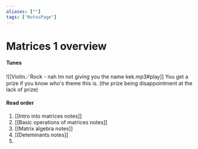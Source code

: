 ```yaml
---
aliases: [""]
tags: ["NotesPage"]
---
```


# Matrices 1 overview
#### Tunes
![[Violin／Rock - nah Im not giving you the name kek.mp3#play]]
You get a prize if you know who's theme this is. (the prize being disappointment at the lack of prize)

#### Read order
1) [[Intro into matrices notes]]
2) [[Basic operations of matrices notes]]
3) [[Matrix algebra notes]]
4) [[Deteminants notes]]
5) 